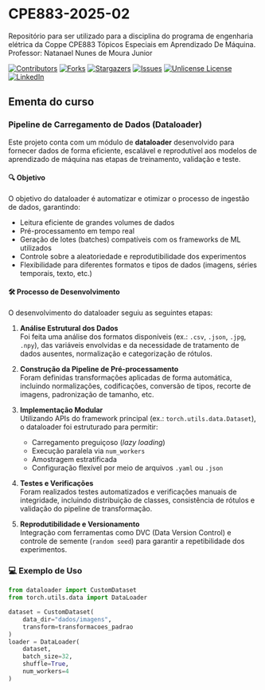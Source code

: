 # CPE883-2025-02
Repositório para ser utilizado para a disciplina do programa de engenharia elétrica da Coppe CPE883 Tópicos Especiais em Aprendizado De Máquina. Professor: Natanael Nunes de Moura Junior


<!-- PROJECT SHIELDS -->
<!--
*** I'm using markdown "reference style" links for readability.
*** Reference links are enclosed in brackets [ ] instead of parentheses ( ).
*** See the bottom of this document for the declaration of the reference variables
*** for contributors-url, forks-url, etc. This is an optional, concise syntax you may use.
*** https://www.markdownguide.org/basic-syntax/#reference-style-links
-->
[![Contributors][contributors-shield]][contributors-url]
[![Forks][forks-shield]][forks-url]
[![Stargazers][stars-shield]][stars-url]
[![Issues][issues-shield]][issues-url]
[![Unlicense License][license-shield]][license-url]
[![LinkedIn][linkedin-shield]][linkedin-url]


<!-- MARKDOWN LINKS & IMAGES -->
<!-- https://www.markdownguide.org/basic-syntax/#reference-style-links -->
[contributors-shield]: https://img.shields.io/github/contributors/natmourajr/CPE883-2025-02.svg?style=for-the-badge
[contributors-url]: https://github.com/natmourajr/CPE883-2025-02/graphs/contributors
[forks-shield]: https://img.shields.io/github/forks/natmourajr/CPE883-2025-02.svg?style=for-the-badge
[forks-url]: https://github.com/natmourajr/CPE883-2025-02/network/members
[stars-shield]: https://img.shields.io/github/stars/natmourajr/CPE883-2025-02.svg?style=for-the-badge
[stars-url]: https://github.com/natmourajr/CPE883-2025-02/stargazers
[issues-shield]: https://img.shields.io/github/issues/natmourajr/CPE883-2025-02.svg?style=for-the-badge
[issues-url]: https://github.com/natmourajr/CPE883-2025-02/issues
[license-shield]: https://img.shields.io/github/license/natmourajr/CPE883-2025-02.svg?style=for-the-badge
[license-url]: https://github.com/natmourajr/CPE883-2025-02/blob/master/LICENSE.txt
[linkedin-shield]: https://img.shields.io/badge/-LinkedIn-black.svg?style=for-the-badge&logo=linkedin&colorB=555
[linkedin-url]: www.linkedin.com/in/natanael-moura-junior-425a3294


## Ementa do curso


### Pipeline de Carregamento de Dados (Dataloader)

Este projeto conta com um módulo de **dataloader** desenvolvido para fornecer dados de forma eficiente, escalável e reprodutível aos modelos de aprendizado de máquina nas etapas de treinamento, validação e teste.

#### 🔍 Objetivo

O objetivo do dataloader é automatizar e otimizar o processo de ingestão de dados, garantindo:
- Leitura eficiente de grandes volumes de dados
- Pré-processamento em tempo real
- Geração de lotes (batches) compatíveis com os frameworks de ML utilizados
- Controle sobre a aleatoriedade e reprodutibilidade dos experimentos
- Flexibilidade para diferentes formatos e tipos de dados (imagens, séries temporais, texto, etc.)

#### 🛠️ Processo de Desenvolvimento

O desenvolvimento do dataloader seguiu as seguintes etapas:

1. **Análise Estrutural dos Dados**  
   Foi feita uma análise dos formatos disponíveis (ex.: `.csv`, `.json`, `.jpg`, `.npy`), das variáveis envolvidas e da necessidade de tratamento de dados ausentes, normalização e categorização de rótulos.

2. **Construção da Pipeline de Pré-processamento**  
   Foram definidas transformações aplicadas de forma automática, incluindo normalizações, codificações, conversão de tipos, recorte de imagens, padronização de tamanho, etc.

3. **Implementação Modular**  
   Utilizando APIs do framework principal (ex.: `torch.utils.data.Dataset`), o dataloader foi estruturado para permitir:
   - Carregamento preguiçoso (*lazy loading*)
   - Execução paralela via `num_workers`
   - Amostragem estratificada
   - Configuração flexível por meio de arquivos `.yaml` ou `.json`

4. **Testes e Verificações**  
   Foram realizados testes automatizados e verificações manuais de integridade, incluindo distribuição de classes, consistência de rótulos e validação do pipeline de transformação.

5. **Reprodutibilidade e Versionamento**  
   Integração com ferramentas como DVC (Data Version Control) e controle de semente (`random seed`) para garantir a repetibilidade dos experimentos.

### 💻 Exemplo de Uso

```python
from dataloader import CustomDataset
from torch.utils.data import DataLoader

dataset = CustomDataset(
    data_dir="dados/imagens",
    transform=transformacoes_padrao
)
loader = DataLoader(
    dataset,
    batch_size=32,
    shuffle=True,
    num_workers=4
)

